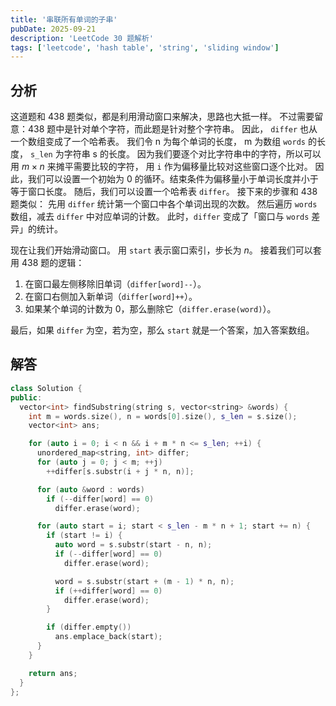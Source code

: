 ```yaml
---
title: '串联所有单词的子串'
pubDate: 2025-09-21
description: 'LeetCode 30 题解析'
tags: ['leetcode', 'hash table', 'string', 'sliding window']
---
```


## 分析

这道题和 438 题类似，都是利用滑动窗口来解决，思路也大抵一样。
不过需要留意：438 题中是针对单个字符，而此题是针对整个字符串。
因此， `differ` 也从一个数组变成了一个哈希表。
我们令 n 为每个单词的长度， m 为数组 `words` 的长度， `s_len` 为字符串 s 的长度。
因为我们要逐个对比字符串中的字符，所以可以用 $m \times n$ 来摊平需要比较的字符，
用 `i` 作为偏移量比较对这些窗口逐个比对。
因此，我们可以设置一个初始为 $0$ 的循环。结束条件为偏移量小于单词长度并小于等于窗口长度。
随后，我们可以设置一个哈希表 `differ`。
接下来的步骤和 438 题类似：
先用 `differ` 统计第一个窗口中各个单词出现的次数。
然后遍历 `words` 数组，减去 `differ` 中对应单词的计数。
此时，`differ` 变成了「窗口与 `words` 差异」的统计。

现在让我们开始滑动窗口。
用 `start` 表示窗口索引，步长为 $n$。
接着我们可以套用 438 题的逻辑：

1. 在窗口最左侧移除旧单词（`differ[word]--`）。
2. 在窗口右侧加入新单词（`differ[word]++`）。
3. 如果某个单词的计数为 $0$，那么删除它（`differ.erase(word)`）。

最后，如果 `differ` 为空，若为空，那么 `start` 就是一个答案，加入答案数组。

## 解答

```cpp 
class Solution {
public:
  vector<int> findSubstring(string s, vector<string> &words) {
    int m = words.size(), n = words[0].size(), s_len = s.size();
    vector<int> ans;

    for (auto i = 0; i < n && i + m * n <= s_len; ++i) {
      unordered_map<string, int> differ;
      for (auto j = 0; j < m; ++j)
        ++differ[s.substr(i + j * n, n)];

      for (auto &word : words)
        if (--differ[word] == 0)
          differ.erase(word);

      for (auto start = i; start < s_len - m * n + 1; start += n) {
        if (start != i) {
          auto word = s.substr(start - n, n);
          if (--differ[word] == 0)
            differ.erase(word);

          word = s.substr(start + (m - 1) * n, n);
          if (++differ[word] == 0)
            differ.erase(word);
        }

        if (differ.empty())
          ans.emplace_back(start);
      }
    }

    return ans;
  }
};
```
